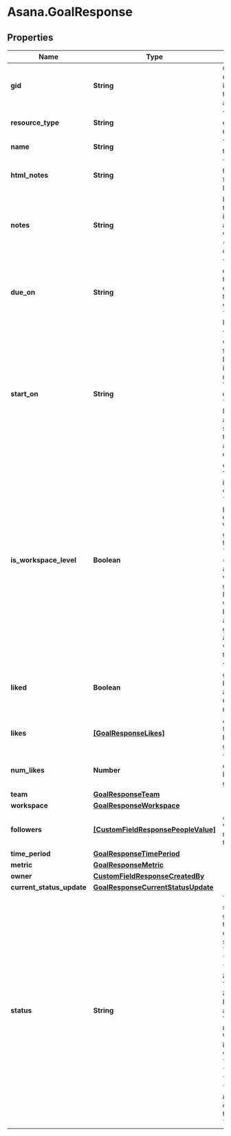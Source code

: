 # Asana.GoalResponse

## Properties
Name | Type | Description | Notes
------------ | ------------- | ------------- | -------------
**gid** | **String** | Globally unique identifier of the resource, as a string. | [optional] 
**resource_type** | **String** | The base type of this resource. | [optional] 
**name** | **String** | The name of the goal. | [optional] 
**html_notes** | **String** | The notes of the goal with formatting as HTML. | [optional] 
**notes** | **String** | Free-form textual information associated with the goal (i.e. its description). | [optional] 
**due_on** | **String** | The localized day on which this goal is due. This takes a date with format &#x60;YYYY-MM-DD&#x60;. | [optional] 
**start_on** | **String** | The day on which work for this goal begins, or null if the goal has no start date. This takes a date with &#x60;YYYY-MM-DD&#x60; format, and cannot be set unless there is an accompanying due date. | [optional] 
**is_workspace_level** | **Boolean** | *Conditional*. This property is only present when the &#x60;workspace&#x60; provided is an organization. Whether the goal belongs to the &#x60;workspace&#x60; (and is listed as part of the workspace’s goals) or not. If it isn’t a workspace-level goal, it is a team-level goal, and is associated with the goal’s team. | [optional] 
**liked** | **Boolean** | True if the goal is liked by the authorized user, false if not. | [optional] 
**likes** | [**[GoalResponseLikes]**](GoalResponseLikes.md) | Array of likes for users who have liked this goal. | [optional] 
**num_likes** | **Number** | The number of users who have liked this goal. | [optional] 
**team** | [**GoalResponseTeam**](GoalResponseTeam.md) |  | [optional] 
**workspace** | [**GoalResponseWorkspace**](GoalResponseWorkspace.md) |  | [optional] 
**followers** | [**[CustomFieldResponsePeopleValue]**](CustomFieldResponsePeopleValue.md) | Array of users who are members of this goal. | [optional] 
**time_period** | [**GoalResponseTimePeriod**](GoalResponseTimePeriod.md) |  | [optional] 
**metric** | [**GoalResponseMetric**](GoalResponseMetric.md) |  | [optional] 
**owner** | [**CustomFieldResponseCreatedBy**](CustomFieldResponseCreatedBy.md) |  | [optional] 
**current_status_update** | [**GoalResponseCurrentStatusUpdate**](GoalResponseCurrentStatusUpdate.md) |  | [optional] 
**status** | **String** | The current status of this goal. When the goal is open, its status can be &#x60;green&#x60;, &#x60;yellow&#x60;, and &#x60;red&#x60; to reflect \&quot;On Track\&quot;, \&quot;At Risk\&quot;, and \&quot;Off Track\&quot;, respectively. When the goal is closed, the value can be &#x60;missed&#x60;, &#x60;achieved&#x60;, &#x60;partial&#x60;, or &#x60;dropped&#x60;. *Note* you can only write to this property if &#x60;metric&#x60; is set. | [optional] 
